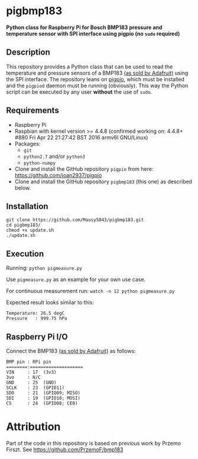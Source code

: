 # pigbmp183
**Python class for Raspberry Pi for Bosch BMP183 pressure and temperature sensor with SPI interface using pigpio (no `sudo` required)**

## Description
This repository provides a Python class that can be used to read the temperature and pressure sensors of a BMP183 [(as sold by Adafruit)](https://www.adafruit.com/product/1900) using the SPI interface. The repository leans on [pigpio](https://github.com/joan2937/pigpio), which must be installed and the `pigpiod` daemon must be running (obviously). This way the Python script can be executed by any user **without** the use of `sudo`.

## Requirements
- Raspberry Pi
- Raspbian with kernel version >= 4.4.8 (confirmed working on: 4.4.8+ #880 Fri Apr 22 21:27:42 BST 2016 armv6l GNU/Linux)
- Packages:
  - `git`
  - `python2.7` and/or `python3`
  - `python-numpy`
- Clone and install the GitHub repository `pigpio` from here: https://github.com/joan2937/pigpio
- Clone and install the GitHub repository `pigbmp183` (this one) as described below.

## Installation
```
git clone https://github.com/Mausy5043/pigbmp183.git
cd pigbmp183/
chmod +x update.sh
./update.sh
```

## Execution
Running:
`python pigmeasure.py`

Use `pigmeasure.py` as an example for your own use case.

For continuous measurement run:
`watch -n 12 python pigmeasure.py`

Expected result looks similar to this:
```
Temperature: 26.5 degC
Pressure   : 999.75 hPa
```

## Raspberry Pi I/O
Connect the BMP183 [(as sold by Adafruit)](https://www.adafruit.com/product/1900) as follows:
```
BMP pin : RPi pin
========:====================
VIN     : 17  (3v3)
3vo     : N/C
GND     : 25  (GND)
SCLK    : 23  (GPIO11)
SDO     : 21  (GPIO09; MISO)
SDI     : 19  (GPIO10; MOSI)
CS      : 24  (GPIO08; CE0)
```

# Attribution
Part of the code in this repository is based on previous work by Przemo Firszt. See https://github.com/PrzemoF/bmp183
